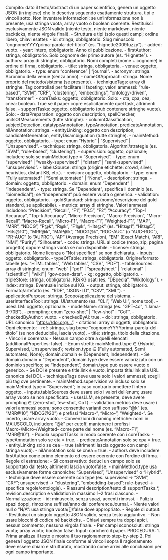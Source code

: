 Compito: dato il testo/abstract di un paper scientifico, genera un oggetto JSON (in inglese) che lo descriva seguendo esattamente struttura, tipi e vincoli sotto. Non inventare informazioni: se un’informazione non è presente, usa stringa vuota, array vuoto o boolean coerente. Restituisci esclusivamente JSON valido (niente testo, niente markdown, niente backticks, niente virgole finali). - Struttura e tipi (solo questi campi; ordine libero, chiavi esatte): - id: stringa, obbligatorio. Slug minuscolo “cognomeYYYYprima-parola-del-titolo” (es. “hignette2009fuzzy”). - added: vuoto. - year: intero, obbligatorio. Anno di pubblicazione. - firstAuthor: stringa, obbligatorio. Solo cognome del primo autore (es. “Hignette”). - authors: array di stringhe, obbligatorio. Nomi completi (nome + cognome) in ordine di firma, obbligatorio. - title: stringa, obbligatoria. - venue: oggetto, obbligatorio. - type: enum “conference” | “journal”. - acronym: stringa. Acronimo della venue (senza anno). - nameOfApproach: stringa. Nome proprio del metodo/sistema (se presente). - techniqueTags: array di stringhe. Tag controllati per facilitare il faceting; valori ammessi: “rule-based”, “SVM”, “CRF”, “clustering”, “embeddings”, “ontology-driven”, “transformer”. - coreTasks: oggetto, obbligatorio. Solo: - cta, cpa, cea, cnea: boolean. True se il paper copre esplicitamente quel task, altrimenti false. - supportTasks: oggetto, obbligatorio (può contenere stringhe vuote). Solo: - dataPreparation: oggetto con description, spellChecker, unitsOfMeasurements (tutte stringhe). - columnClassification, subjectDetection, datatypeAnnotation, typeAnnotation, predicateAnnotation, nilAnnotation: stringa. - entityLinking: oggetto con description, candidateGeneration, entityDisambiguation (tutte stringhe). - mainMethod: oggetto, obbligatorio. - type: enum “Hybrid” | “Supervised” | “Unsupervised”. - technique: stringa, obbligatoria. Algoritmi/strategie (es. “SVM”, “rule-based”, “clustering”). - supervision: oggetto, opzionale; includere solo se mainMethod.type = “Supervised”. - type: enum “supervised” | “weakly-supervised” | “distant” | “semi-supervised” | “unsupervised”. - labelsSource: stringa (origine etichette: crowd, silver, heuristics, distant KB, etc.). - revision: oggetto, obbligatorio. - type: enum “Fully automated” | “Semi automated” | “None”. - description: stringa. - domain: oggetto, obbligatorio. - domain: enum “Dependent” | “Independent”. - type: stringa. Se “Dependent”, specifica il dominio (es. “biomedical”); se “Independent” può essere vuota o generica. - validation: oggetto, obbligatorio. - goldStandard: stringa (nome/descrizione del gold standard, se applicabile). - metrics: array di stringhe. Valori ammessi includono: “Precision”, “Recall”, “F1”, “F0.5”, “F2”, “Accuracy”, “Top-1 Accuracy”, “Top-k Accuracy”, “Micro-Precision”, “Macro-Precision”, “Micro-Recall”, “Macro-Recall”, “Micro-F1”, “Macro-F1”, “Weighted-F1”, “MAP”, “MRR”, “NDCG”, “P@k”, “R@k”, “F1@k”, “Hits@k” (es. “Hits@1”, “Hits@5”, “Hits@10”), “MRR@k”, “MAP@k”, “NDCG@k”, “ROC-AUC” (o “AUC-ROC”), “PR-AUC” (o “AUPRC”), “AP” (Average Precision), “EM” (Exact Match), “ARI”, “NMI”, “Purity”, “Silhouette”. - code: stringa. URL al codice (repo, zip, pagina progetto) oppure stringa vuota se non disponibile. - license: stringa, obbligatorio. Nome licenza o “Not specified” se non dichiarata. - inputs: oggetto, obbligatorio. - typeOfTable: stringa, obbligatoria. Origine/formato tabelle (es. “HTML tables”, “Web tables”, “CSV”, “PDF”). - tableSources: array di stringhe; enum: “web” | “pdf” | “spreadsheet” | “relational” | “scientific” | “wiki” | “gov-open-data”. - kg: oggetto, obbligatorio. - tripleStore: stringa, obbligatoria. KB/KG usati (es. “DBpedia”, “Wikitology”). - index: stringa. Eventuale indice sul KG. - output: stringa, obbligatorio. Formato/artefatto (es. “RDF”, “JSON-LD”, “CSV”, “XML”). - applicationPurpose: stringa. Scopo/applicazione del sistema. - userInterfaceTool: stringa. UI/strumento (es. “CLI”, “Web UI”, nome tool). - usesLLM: oggetto, opzionale. - modelName: stringa (es. “GPT-4o”, “Llama-3-70B”). - prompting: enum “zero-shot” | “few-shot” | “CoT”. - checkedByAuthor: vuoto. - checkedByAi: true. - doi: stringa, obbligatorio. URL canonico “https://doi.org/...”. - citations: array di oggetti, obbligatorio. Ogni elemento: - ref: stringa, slug breve “cognomeYYYYprima-parola-del-titolo” (se non deducibile, lascia vuoto). - title: stringa, titolo della citazione. - Vincoli e coerenza: - Nessun campo oltre a quelli elencati (additionalProperties: false). - Enum stretti: mainMethod.type ∈ {Hybrid, Supervised, Unsupervised}; revision.type ∈ {Fully automated, Semi automated, None}; domain.domain ∈ {Dependent, Independent}. - Se domain.domain = “Dependent”, domain.type deve essere valorizzato con un dominio specifico; se “Independent”, domain.type può essere vuoto o generico. - Se DOI è presente e title.link è vuoto, imposta title.link alla URL canonica del DOI. - techniqueTags deve usare solo i valori ammessi; scegli più tag ove pertinente. - mainMethod.supervision va incluso solo se mainMethod.type = “Supervised”; in caso contrario omettere l’intero oggetto. - inputs.tableSources deve usare solo i valori dell’enum; usare array vuoto se non specificato. - usesLLM, se presente, deve avere prompting ∈ {zero-shot, few-shot, CoT}. - validation.metrics deve usare i valori ammessi sopra; sono consentite varianti con suffisso “@k” (es. “MRR@10”, “NDCG@20”) e prefissi “Macro-”, “Micro-”, “Weighted-”. Se incerto, usare array vuoto. - Convenzioni di naming metriche: nomi in MAIUSCOLO, includere “@k” per cutoff, mantenere i prefissi Macro-/Micro-/Weighted- come parte del nome (es. “Macro-F1”, “MRR@10”). - Popola supportTasks in modo coerente con i coreTasks: - typeAnnotation solo se cta = true. - predicateAnnotation solo se cpa = true. - entityLinking solo se cea = true (altrimenti lascia oggetto con campi stringa vuoti). - nilAnnotation solo se cnea = true. - authors deve includere firstAuthor come primo elemento ed essere coerente con l’ordine di firma. - Regole di estrazione: - Sii conservativo: deduci un campo solo se supportato dal testo; altrimenti lascia vuoto/false. - mainMethod.type usa esclusivamente forme canoniche: “Supervised”, “Unsupervised” o “Hybrid”. - technique deve essere coerente con type (es. supervised → “SVM”, “CRF”; unsupervised → “clustering”, “embedding-based”; rule-based → specifica regole/ontologie). - Riassumi description/testo di supportTasks.*, revision.description e validation in massimo 1–2 frasi ciascuno. - Normalizzazione: - id: minuscolo, senza spazi, accenti rimossi. - Pulizia spazi doppi, rimozione suffissi/anno dal conferenceJournal. - Niente valori null o “N/A”: usa stringa vuota/[]/false dove appropriato. - Regole di output: - Restituisci un singolo oggetto JSON valido, senza testo aggiuntivo. - Non usare blocchi di codice né backticks. - Chiavi sempre tra doppi apici, nessun commento, nessuna virgola finale. - Per campi sconosciuti: stringa vuota; array vuoto; boolean false. Input: caricherò il paper. PROCEDURA: 1. Prima analizza il testo e mostra il tuo ragionamento step-by-step 2. Poi genera l'oggetto JSON finale conforme ai vincoli sopra Il ragionamento deve essere chiaro e strutturato, mostrando come arrivi alle conclusioni per ogni campo importante.